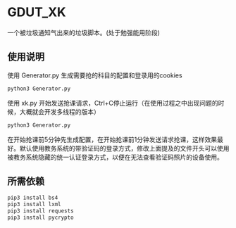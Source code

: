 # GDUT_XK

一个被垃圾通知气出来的垃圾脚本。(处于勉强能用阶段)

## 使用说明

使用 Generator.py 生成需要抢的科目的配置和登录用的cookies
```bash
python3 Generator.py
```
使用 xk.py 开始发送抢课请求，Ctrl+C停止运行（在使用过程之中出现问题的时候，大概就会开发多线程的版本）
```bash
python3 Generator.py
```
在开始抢课前5分钟先生成配置，在开始抢课前1分钟发送请求抢课，这样效果最好。默认使用教务系统的带验证码的登录方式，修改上面提及的文件开头可以使用被教务系统隐藏的统一认证登录方式，以便在无法查看验证码照片的设备使用。

## 所需依赖
```bash
pip3 install bs4
pip3 install lxml
pip3 install requests
pip3 install pycrypto
```
